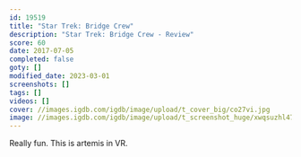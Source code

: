 ```yaml
---
id: 19519
title: "Star Trek: Bridge Crew"
description: "Star Trek: Bridge Crew - Review"
score: 60
date: 2017-07-05
completed: false
goty: []
modified_date: 2023-03-01
screenshots: []
tags: []
videos: []
cover: //images.igdb.com/igdb/image/upload/t_cover_big/co27vi.jpg
image: //images.igdb.com/igdb/image/upload/t_screenshot_huge/xwqsuzhl47rzm1fxokwa.jpg
---
```

Really fun. This is artemis in VR.